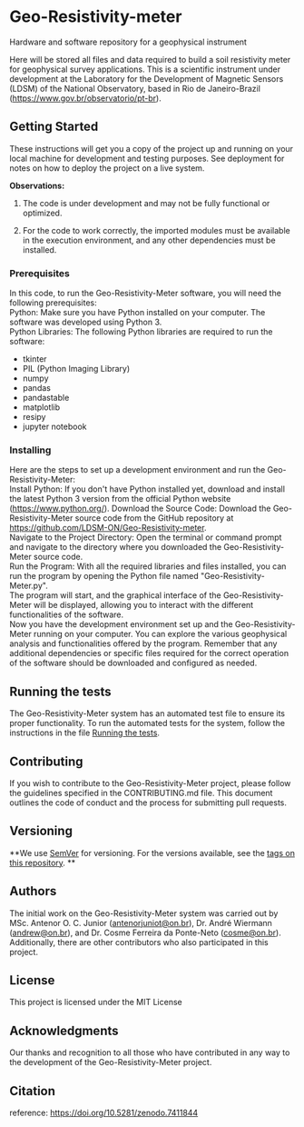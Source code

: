 # Geo-Resistivity-meter 

Hardware and software repository for a geophysical instrument 

Here will be stored all files and data required to build a soil resistivity meter for geophysical survey applications. This is a scientific instrument under development at the Laboratory for the Development of Magnetic Sensors (LDSM) of the National Observatory, based in Rio de Janeiro-Brazil (https://www.gov.br/observatorio/pt-br). 

## Getting Started

These instructions will get you a copy of the project up and running on your local machine for development and testing purposes. See deployment for notes on how to deploy the project on a live system.

**Observations:**

1. The code is under development and may not be fully functional or optimized.

2. For the code to work correctly, the imported modules must be available in the execution environment, and any other dependencies must be installed.

### Prerequisites

In this code, to run the Geo-Resistivity-Meter software, you will need the following prerequisites:
<br>
Python: Make sure you have Python installed on your computer. The software was developed using Python 3.
<br>
Python Libraries: The following Python libraries are required to run the software:<br>
<ul>
<li>tkinter</li>
<li>PIL (Python Imaging Library)</li>
<li>numpy</li>
<li>pandas</li>
<li>pandastable</li>
<li>matplotlib</li>
<li>resipy</li>
<li>jupyter notebook</li>
</ul>



### Installing

Here are the steps to set up a development environment and run the Geo-Resistivity-Meter:
<br>
Install Python: If you don't have Python installed yet, download and install the latest Python 3 version from the official Python website (https://www.python.org/).
Download the Source Code: Download the Geo-Resistivity-Meter source code from the GitHub repository at https://github.com/LDSM-ON/Geo-Resistivity-meter.
<br>
Navigate to the Project Directory: Open the terminal or command prompt and navigate to the directory where you downloaded the Geo-Resistivity-Meter source code.
<br>
Run the Program: With all the required libraries and files installed, you can run the program by opening the Python file named "Geo-Resistivity-Meter.py". <br>
The program will start, and the graphical interface of the Geo-Resistivity-Meter will be displayed, allowing you to interact with the different functionalities of the software.
<br>
Now you have the development environment set up and the Geo-Resistivity-Meter running on your computer. You can explore the various geophysical analysis and functionalities offered by the program. Remember that any additional dependencies or specific files required for the correct operation of the software should be downloaded and configured as needed.

## Running the tests

The Geo-Resistivity-Meter system has an automated test file to ensure its proper functionality. To run the automated tests for the system, follow the instructions in the file [Running the tests](https://github.com/LDSM-ON/Geo-Resistivity-meter/blob/main/Running%20the%20tests.pdf).





## Contributing

If you wish to contribute to the Geo-Resistivity-Meter project, please follow the guidelines specified in the CONTRIBUTING.md file. This document outlines the code of conduct and the process for submitting pull requests.

## Versioning

**We use [SemVer](http://semver.org/) for versioning. For the versions available, see the [tags on this repository](https://github.com/your/project/tags). **

## Authors

The initial work on the Geo-Resistivity-Meter system was carried out by MSc. Antenor O. C. Junior (antenorjuniot@on.br), Dr. André Wiermann (andrew@on.br), and Dr. Cosme Ferreira da Ponte-Neto (cosme@on.br). Additionally, there are other contributors who also participated in this project.

## License

This project is licensed under the MIT License 

## Acknowledgments

Our thanks and recognition to all those who have contributed in any way to the development of the Geo-Resistivity-Meter project.

## Citation 

reference: https://doi.org/10.5281/zenodo.7411844

